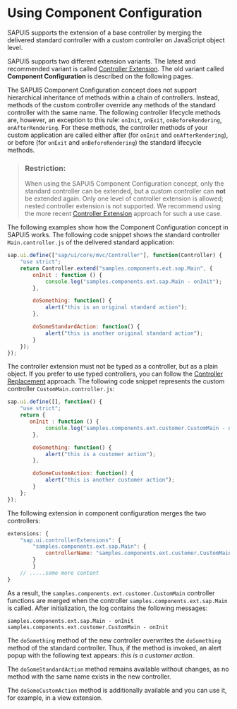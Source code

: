 <!-- loioc264d66d6e3c4104818bc52c174a000c -->

# Using Component Configuration

SAPUI5 supports the extension of a base controller by merging the delivered standard controller with a custom controller on JavaScript object level.

SAPUI5 supports two different extension variants. The latest and recommended variant is called [Controller Extension](../04_Essentials/using-controller-extension-21515f0.md). The old variant called **Component Configuration** is described on the following pages.

The SAPUI5 Component Configuration concept does not support hierarchical inheritance of methods within a chain of controllers. Instead, methods of the custom controller override any methods of the standard controller with the same name. The following controller lifecycle methods are, however, an exception to this rule: `onInit`, `onExit`, `onBeforeRendering`, `onAfterRendering`. For these methods, the controller methods of your custom application are called either after \(for `onInit` and `onAfterRendering`\), or before \(for `onExit` and `onBeforeRendering`\) the standard lifecycle methods.

> ### Restriction:  
> When using the SAPUI5 Component Configuration concept, only the standard controller can be extended, but a custom controller can **not** be extended again. Only one level of controller extension is allowed; nested controller extension is not supported. We recommend using the more recent [Controller Extension](../04_Essentials/using-controller-extension-21515f0.md) approach for such a use case.

The following examples show how the Component Configuration concept in SAPUI5 works. The following code snippet shows the standard controller `Main.controller.js` of the delivered standard application:

```js
sap.ui.define(["sap/ui/core/mvc/Controller"], function(Controller) {
    "use strict";
    return Controller.extend("samples.components.ext.sap.Main", {
        onInit : function () {
            console.log("samples.components.ext.sap.Main - onInit");
        },

        doSomething: function() {
            alert("this is an original standard action");
        },

        doSomeStandardAction: function() {
            alert("this is another original standard action");
        }
    });
});
```

The controller extension must not be typed as a controller, but as a plain object. If you prefer to use typed controllers, you can follow the [Controller Replacement](controller-replacement-b0b14bf.md) approach. The following code snippet represents the custom controller `CustomMain.controller.js`:

```js
sap.ui.define([], function() {
    "use strict";
    return {
       onInit : function () {
            console.log("samples.components.ext.customer.CustomMain - onInit");
        },

        doSomething: function() {
            alert("this is a customer action");
        },

        doSomeCustomAction: function() {
            alert("this is another customer action");
        }
    };
});
```

The following extension in component configuration merges the two controllers:

```js
extensions: {  
    "sap.ui.controllerExtensions": {
        "samples.components.ext.sap.Main": {
            controllerName: "samples.components.ext.customer.CustomMain"
        }
        }
    // .....some more content
}
```

As a result, the `samples.components.ext.customer.CustomMain` controller functions are merged when the controller `samples.components.ext.sap.Main` is called. After initialization, the log contains the following messages:

```
samples.components.ext.sap.Main - onInit
samples.components.ext.customer.CustomMain - onInit
```

The `doSomething` method of the new controller overwrites the `doSomething` method of the standard controller. Thus, if the method is invoked, an alert popup with the following text appears: *this is a customer action*.

The `doSomeStandardAction` method remains available without changes, as no method with the same name exists in the new controller.

The `doSomeCustomAction` method is additionally available and you can use it, for example, in a view extension.

